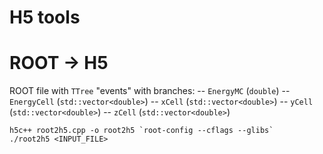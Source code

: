 H5 tools
===

ROOT -> H5
==

  ROOT file with `TTree` "events" with branches:
  -- `EnergyMC` (`double`)
  -- `EnergyCell` (`std::vector<double>`)
  -- `xCell` (`std::vector<double>`)
  -- `yCell` (`std::vector<double>`)
  -- `zCell` (`std::vector<double>`)

```
h5c++ root2h5.cpp -o root2h5 `root-config --cflags --glibs`
./root2h5 <INPUT_FILE>
```
